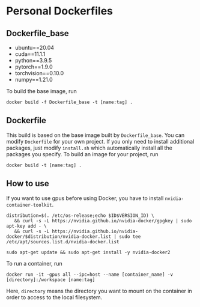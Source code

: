 # Personal Dockerfiles

## Dockerfile_base
* ubuntu==20.04
* cuda==11.1.1
* python==3.9.5
* pytorch==1.9.0
* torchvision==0.10.0
* numpy==1.21.0

To build the base image, run
```
docker build -f Dockerfile_base -t [name:tag] .
```

## Dockerfile
This build is based on the base image built by `Dockerfile_base`. You can modify `Dockerfile` for your own project. If you only need to install additional packages, just modify `install.sh` which automatically install all the packages you specify. To build an image for your project, run
```
docker build -t [name:tag] .
```
## How to use
If you want to use gpus before using Docker, you have to install `nvidia-container-toolkit`.
```
distribution=$(. /etc/os-release;echo $ID$VERSION_ID) \
   && curl -s -L https://nvidia.github.io/nvidia-docker/gpgkey | sudo apt-key add - \
   && curl -s -L https://nvidia.github.io/nvidia-docker/$distribution/nvidia-docker.list | sudo tee /etc/apt/sources.list.d/nvidia-docker.list
```
```
sudo apt-get update && sudo apt-get install -y nvidia-docker2
```
To run a container, run
```
docker run -it -gpus all --ipc=host --name [container_name] -v [directory]:/workspace [name:tag]
```
Here, `directory` means the directory you want to mount on the container in order to access to the local filesystem. 
